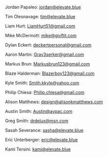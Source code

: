 Jordan Papaleo: jordan@elevate.blue

Tim Olesnavage: tim@elevate.blue

Liam Hurt: LiamHurt51@gmail.com

Mike McDermott: mike@givftit.com

Dylan Eckert: deckertpersonal@gmail.com

Aaron Martin: Grav3serker@gmail.com

Markus Brun: Markusbrun123@gmail.com

Blaze Halderman: Blazerboy123@gmail.com

Kyle Smith: Smith.kkyle@yahoo.com

Philip Chiesa: Philip.chiesa@gmail.com

Alison Matthews: design@alisonkmatthews.com

Austin Smith: Austin@avpac.com

Greg Smith: drdelux@msn.com

Sasah Severance: sasha@elevate.blue

Eric Unterberger: eric@elevate.blue

Kami Tersini: kami@elevate.blue


